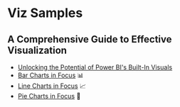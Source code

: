 # Viz Samples

## A Comprehensive Guide to Effective Visualization
* [Unlocking the Potential of Power BI's Built-In Visuals](https://www.linkedin.com/pulse/unlocking-potential-power-bis-built-in-visuals-naji-el-kotob-sdi7f/)
* [Bar Charts in Focus](https://www.linkedin.com/pulse/bar-charts-focus-comprehensive-guide-effective-naji-el-kotob-6lbqf/) 📊
* [Line Charts in Focus](https://www.linkedin.com/pulse/line-charts-focus-comprehensive-guide-effective-naji-el-kotob-fwsnf) 📈
* [Pie Charts in Focus](https://www.linkedin.com/pulse/pie-charts-focus-comprehensive-guide-effective-naji-el-kotob-g7h0f) 🍩
